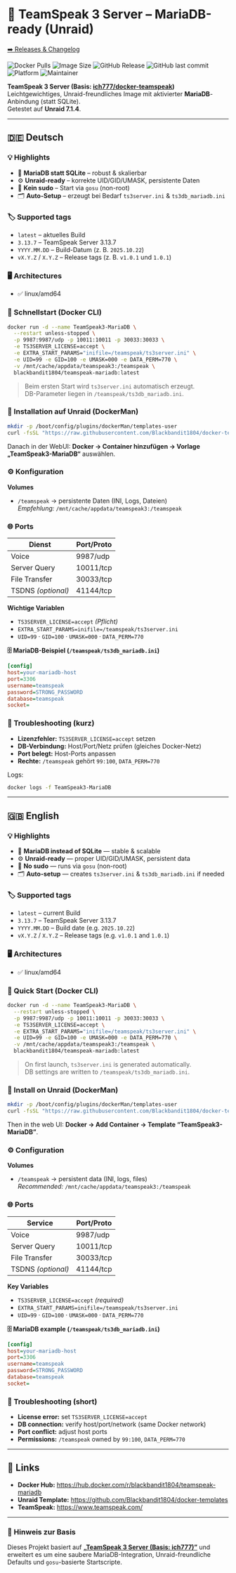 # 🧩 TeamSpeak 3 Server – MariaDB-ready (Unraid)

[➡️ Releases & Changelog](https://github.com/Blackbandit1804/ts3-mariadb/releases)


![Docker Pulls](https://img.shields.io/docker/pulls/blackbandit1804/teamspeak-mariadb?style=for-the-badge&logo=docker)
![Image Size](https://img.shields.io/docker/image-size/blackbandit1804/teamspeak-mariadb/latest?style=for-the-badge)
![GitHub Release](https://img.shields.io/github/v/release/Blackbandit1804/ts3-mariadb?style=for-the-badge&logo=github)
![GitHub last commit](https://img.shields.io/github/last-commit/Blackbandit1804/ts3-mariadb?style=for-the-badge&logo=github)
![Platform](https://img.shields.io/badge/platform-Unraid-orange?style=for-the-badge&logo=unraid)
![Maintainer](https://img.shields.io/badge/maintainer-Blackbandit1804-blue?style=for-the-badge&logo=github)

**TeamSpeak 3 Server (Basis: [ich777/docker-teamspeak](https://github.com/ich777/docker-teamspeak))**  
Leichtgewichtiges, Unraid-freundliches Image mit aktivierter **MariaDB**-Anbindung (statt SQLite).  
Getestet auf **Unraid 7.1.4**.

---

## 🇩🇪 Deutsch

### 💡 Highlights
- 🧩 **MariaDB statt SQLite** – robust & skalierbar  
- ⚙️ **Unraid-ready** – korrekte UID/GID/UMASK, persistente Daten  
- 🚫 **Kein sudo** – Start via `gosu` (non-root)  
- 🗂️ **Auto-Setup** – erzeugt bei Bedarf `ts3server.ini` & `ts3db_mariadb.ini`

### 🏷️ Supported tags
- `latest` – aktuelles Build
- `3.13.7` – TeamSpeak Server 3.13.7
- `YYYY.MM.DD` – Build-Datum (z. B. `2025.10.22`)
- `vX.Y.Z` / `X.Y.Z` – Release tags (z. B. `v1.0.1` und `1.0.1`)

### 🖥️ Architectures
- ✅ linux/amd64

### 🚀 Schnellstart (Docker CLI)
```bash
docker run -d --name TeamSpeak3-MariaDB \
  --restart unless-stopped \
  -p 9987:9987/udp -p 10011:10011 -p 30033:30033 \
  -e TS3SERVER_LICENSE=accept \
  -e EXTRA_START_PARAMS="inifile=/teamspeak/ts3server.ini" \
  -e UID=99 -e GID=100 -e UMASK=000 -e DATA_PERM=770 \
  -v /mnt/cache/appdata/teamspeak3:/teamspeak \
  blackbandit1804/teamspeak-mariadb:latest
```

> Beim ersten Start wird `ts3server.ini` automatisch erzeugt.  
> DB-Parameter liegen in `/teamspeak/ts3db_mariadb.ini`.

### 🧩 Installation auf Unraid (DockerMan)
```bash
mkdir -p /boot/config/plugins/dockerMan/templates-user
curl -fsSL "https://raw.githubusercontent.com/Blackbandit1804/docker-templates/main/TeamSpeak3-MariaDB.xml"   -o /boot/config/plugins/dockerMan/templates-user/TeamSpeak3-MariaDB.xml
```
Danach in der WebUI: **Docker → Container hinzufügen → Vorlage „TeamSpeak3-MariaDB“** auswählen.

### ⚙️ Konfiguration

**Volumes**
- `/teamspeak` → persistente Daten (INI, Logs, Dateien)  
  *Empfehlung:* `/mnt/cache/appdata/teamspeak3:/teamspeak`

### 🌐 Ports
| Dienst             | Port/Proto |
|--------------------|------------|
| Voice              | 9987/udp   |
| Server Query       | 10011/tcp  |
| File Transfer      | 30033/tcp  |
| TSDNS *(optional)* | 41144/tcp  |

**Wichtige Variablen**
- `TS3SERVER_LICENSE=accept` *(Pflicht)*  
- `EXTRA_START_PARAMS=inifile=/teamspeak/ts3server.ini`  
- `UID=99` · `GID=100` · `UMASK=000` · `DATA_PERM=770`

**🗄️ MariaDB-Beispiel (`/teamspeak/ts3db_mariadb.ini`)**
```ini
[config]
host=your-mariadb-host
port=3306
username=teamspeak
password=STRONG_PASSWORD
database=teamspeak
socket=
```

### 🧯 Troubleshooting (kurz)
- **Lizenzfehler:** `TS3SERVER_LICENSE=accept` setzen  
- **DB-Verbindung:** Host/Port/Netz prüfen (gleiches Docker-Netz)  
- **Port belegt:** Host-Ports anpassen  
- **Rechte:** `/teamspeak` gehört `99:100`, `DATA_PERM=770`

Logs:
```bash
docker logs -f TeamSpeak3-MariaDB
```

---

## 🇬🇧 English

### 💡 Highlights
- 🧩 **MariaDB instead of SQLite** — stable & scalable  
- ⚙️ **Unraid-ready** — proper UID/GID/UMASK, persistent data  
- 🚫 **No sudo** — runs via `gosu` (non-root)  
- 🗂️ **Auto-setup** — creates `ts3server.ini` & `ts3db_mariadb.ini` if needed

### 🏷️ Supported tags
- `latest` – current Build
- `3.13.7` – TeamSpeak Server 3.13.7
- `YYYY.MM.DD` – Build date (e.g. `2025.10.22`)
- `vX.Y.Z` / `X.Y.Z` – Release tags (e.g. `v1.0.1` and `1.0.1`)

### 🖥️ Architectures
- ✅ linux/amd64

### 🚀 Quick Start (Docker CLI)
```bash
docker run -d --name TeamSpeak3-MariaDB \
  --restart unless-stopped \
  -p 9987:9987/udp -p 10011:10011 -p 30033:30033 \
  -e TS3SERVER_LICENSE=accept \
  -e EXTRA_START_PARAMS="inifile=/teamspeak/ts3server.ini" \
  -e UID=99 -e GID=100 -e UMASK=000 -e DATA_PERM=770 \
  -v /mnt/cache/appdata/teamspeak3:/teamspeak \
  blackbandit1804/teamspeak-mariadb:latest
```

> On first launch, `ts3server.ini` is generated automatically.  
> DB settings are written to `/teamspeak/ts3db_mariadb.ini`.

### 🧩 Install on Unraid (DockerMan)
```bash
mkdir -p /boot/config/plugins/dockerMan/templates-user
curl -fsSL "https://raw.githubusercontent.com/Blackbandit1804/docker-templates/main/TeamSpeak3-MariaDB.xml"   -o /boot/config/plugins/dockerMan/templates-user/TeamSpeak3-MariaDB.xml
```
Then in the web UI: **Docker → Add Container → Template “TeamSpeak3-MariaDB”**.

### ⚙️ Configuration

**Volumes**
- `/teamspeak` → persistent data (INI, logs, files)  
  *Recommended:* `/mnt/cache/appdata/teamspeak3:/teamspeak`

### 🌐 Ports
| Service            | Port/Proto |
|--------------------|------------|
| Voice              | 9987/udp   |
| Server Query       | 10011/tcp  |
| File Transfer      | 30033/tcp  |
| TSDNS *(optional)* | 41144/tcp  |

**Key Variables**
- `TS3SERVER_LICENSE=accept` *(required)*  
- `EXTRA_START_PARAMS=inifile=/teamspeak/ts3server.ini`  
- `UID=99` · `GID=100` · `UMASK=000` · `DATA_PERM=770`

**🗄️ MariaDB example (`/teamspeak/ts3db_mariadb.ini`)**
```ini
[config]
host=your-mariadb-host
port=3306
username=teamspeak
password=STRONG_PASSWORD
database=teamspeak
socket=
```

### 🧯 Troubleshooting (short)
- **License error:** set `TS3SERVER_LICENSE=accept`  
- **DB connection:** verify host/port/network (same Docker network)  
- **Port conflict:** adjust host ports  
- **Permissions:** `/teamspeak` owned by `99:100`, `DATA_PERM=770`

---

## 🔗 Links
- **Docker Hub:** <https://hub.docker.com/r/blackbandit1804/teamspeak-mariadb>  
- **Unraid Template:** <https://github.com/Blackbandit1804/docker-templates>  
- **TeamSpeak:** <https://www.teamspeak.com/>

---

### 🧱 Hinweis zur Basis
Dieses Projekt basiert auf [**„TeamSpeak 3 Server (Basis: ich777)”**](https://github.com/ich777/docker-teamspeak) und erweitert es um eine saubere MariaDB-Integration, Unraid-freundliche Defaults und `gosu`-basierte Startscripte.
